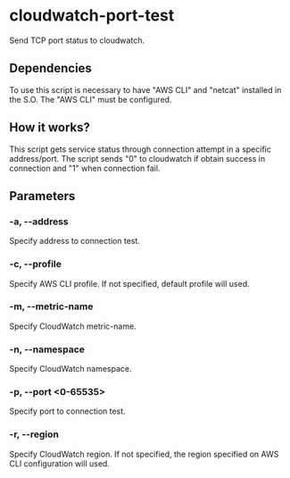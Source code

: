 # cloudwatch-port-test
Send TCP port status to cloudwatch.

## Dependencies

To use this script is necessary to have "AWS CLI" and "netcat" installed in the S.O. The "AWS CLI" must be configured.

## How it works?

This script gets service status through connection attempt in a specific address/port. The script sends "0" to cloudwatch if obtain success in connection and "1" when connection fail.

## Parameters

### -a, --address <IPv4 or IPv6>
Specify address to connection test.

### -c, --profile <AWS-CLI-profile>
Specify AWS CLI profile. If not specified, default profile will used.

### -m, --metric-name <metric-name>
Specify CloudWatch metric-name.

### -n, --namespace <namespace>
Specify CloudWatch namespace.

### -p, --port <0-65535>
Specify port to connection test.

### -r, --region <region>
Specify CloudWatch region. If not specified, the region specified on AWS CLI configuration will used.
